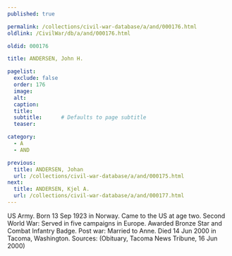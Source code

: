 ```yaml
---
published: true

permalink: /collections/civil-war-database/a/and/000176.html
oldlink: /CivilWar/db/a/and/000176.html

oldid: 000176

title: ANDERSEN, John H.

pagelist:
  exclude: false
  order: 176
  image: 
  alt:
  caption:
  title:
  subtitle:      # Defaults to page subtitle
  teaser:

category: 
  - A 
  - AND

previous:
  title: ANDERSEN, Johan
  url: /collections/civil-war-database/a/and/000175.html  
next:
  title: ANDERSEN, Kjel A.
  url: /collections/civil-war-database/a/and/000177.html   
---
```

US Army. Born 13 Sep 1923 in Norway. Came to the US at age two. Second World War: Served in five campaigns in Europe. Awarded Bronze Star and Combat Infantry Badge. Post war: Married to Anne. Died 14 Jun 2000 in Tacoma, Washington. Sources: (Obituary, Tacoma News Tribune, 16 Jun 2000)